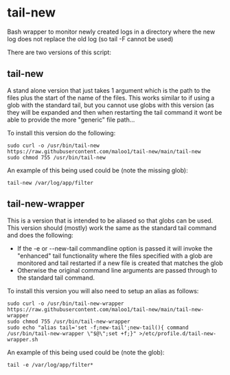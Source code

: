 # tail-new
Bash wrapper to monitor newly created logs in a directory where the new log does not replace the old log (so tail -F cannot be used) 

There are two versions of this script: 
## tail-new
A stand alone version that just takes 1 argument which is the path to the files plus the start of the name of the files. This works similar to if using a glob with the standard tail, but you cannot use globs with this version (as they will be expanded and then when restarting the tail command it wont be able to provide the more "generic" file path... 

To install this version do the following:
```
sudo curl -o /usr/bin/tail-new https://raw.githubusercontent.com/maloo1/tail-new/main/tail-new
sudo chmod 755 /usr/bin/tail-new
```

An example of this being used could be (note the missing glob):
```
tail-new /var/log/app/filter
```

## tail-new-wrapper
This is a version that is intended to be aliased so that globs can be used.\
This version should (mostly) work the same as the standard tail command and does the following:
- If the -e or --new-tail commandline option is passed it will invoke the "enhanced" tail functionality where the files specified with a glob are monitored and tail restarted if a new file is created that matches the glob
- Otherwise the original command line arguments are passed through to the standard tail command.
  
To install this version you will also need to setup an alias as follows:
```
sudo curl -o /usr/bin/tail-new-wrapper https://raw.githubusercontent.com/maloo1/tail-new/main/tail-new-wrapper
sudo chmod 755 /usr/bin/tail-new-wrapper
sudo echo "alias tail='set -f;new-tail';new-tail(){ command /usr/bin/tail-new-wrapper \"$@\";set +f;}" >/etc/profile.d/tail-new-wrapper.sh
```

An example of this being used could be (note the glob):
```
tail -e /var/log/app/filter*
```
